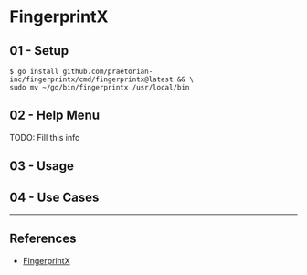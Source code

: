 # FingerprintX

## 01 - Setup

```
$ go install github.com/praetorian-inc/fingerprintx/cmd/fingerprintx@latest && \
sudo mv ~/go/bin/fingerprintx /usr/local/bin
```

## 02 - Help Menu

TODO: Fill this info

## 03 - Usage

## 04 - Use Cases

---
## References

- [FingerprintX](https://github.com/praetorian-inc/fingerprintx)